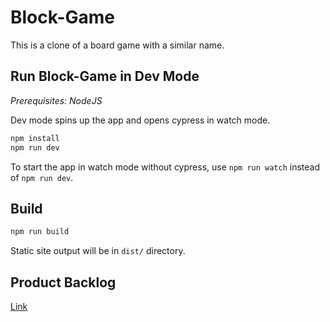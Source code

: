 # Block-Game

This is a clone of a board game with a similar name.

## Run Block-Game in Dev Mode

_Prerequisites: NodeJS_

Dev mode spins up the app and opens cypress in watch mode.
```bash
npm install
npm run dev
```

To start the app in watch mode without cypress, use `npm run watch` instead of `npm run dev`.

## Build

```bash
npm run build
```

Static site output will be in `dist/` directory.

## Product Backlog
[Link](./backlog.md)